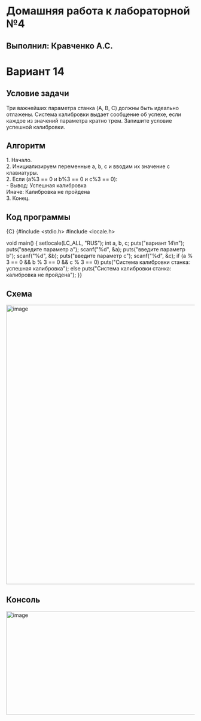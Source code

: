 <h1>Домашняя работа к лабораторной №4</h1>

<h2>Выполнил: Кравченко А.С.</h2>

<h1>Вариант 14</h1>

<h2>Условие задачи</h2>
Три важнейших параметра станка (A, B, C) должны быть идеально отлажены. Система калибровки выдает сообщение об успехе, если каждое из значений параметра кратно трем. Запишите условие успешной калибровки.

<h2>Алгоритм</h2>
1. Начало.<br>
2. Инициализируем переменные a, b, c и вводим их значение с клавиатуры.<br>
2. Если (a%3 == 0 и b%3 == 0 и c%3 == 0):<br>
  - Вывод: Успешная калибровка<br>
   Иначе: Калибровка не пройдена<br>
3. Конец.<br>

<h2>Код программы</h2>

{C} {#include <stdio.h>
#include <locale.h>

void main()
{
	setlocale(LC_ALL, "RUS");
	int a, b, c;
	puts("вариант 14\n");
	puts("введите параметр а");
	scanf("%d", &a);
	puts("введите параметр b");
	scanf("%d", &b);
	puts("введите параметр c");
	scanf("%d", &c);
	if (a % 3 == 0 && b % 3 == 0 && c % 3 == 0)
		puts("Система калибровки станка: успешная калибровка");
	else puts("Система калибровки станка: калибровка не пройдена");
}}

<h2>Схема</h2>
<img width="789" height="747" alt="image" src="https://github.com/user-attachments/assets/7b5dc5c8-b434-472e-8c56-5215a1379d58" />

<h2>Консоль</h2>
<img width="663" height="277" alt="image" src="https://github.com/user-attachments/assets/1dcc64d2-dcda-43db-aa49-59462b5e4a20" />


